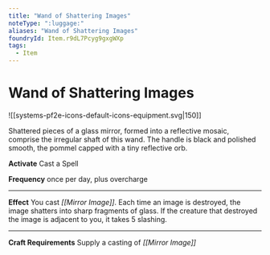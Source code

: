 ```yaml
---
title: "Wand of Shattering Images"
noteType: ":luggage:"
aliases: "Wand of Shattering Images"
foundryId: Item.r9dL7Pcyg9gxgWXp
tags:
  - Item
---
```


# Wand of Shattering Images
![[systems-pf2e-icons-default-icons-equipment.svg|150]]

Shattered pieces of a glass mirror, formed into a reflective mosaic, comprise the irregular shaft of this wand. The handle is black and polished smooth, the pommel capped with a tiny reflective orb.

**Activate** Cast a Spell

**Frequency** once per day, plus overcharge

* * *

**Effect** You cast _[[Mirror Image]]_. Each time an image is destroyed, the image shatters into sharp fragments of glass. If the creature that destroyed the image is adjacent to you, it takes 5 slashing.

* * *

**Craft Requirements** Supply a casting of _[[Mirror Image]]_

